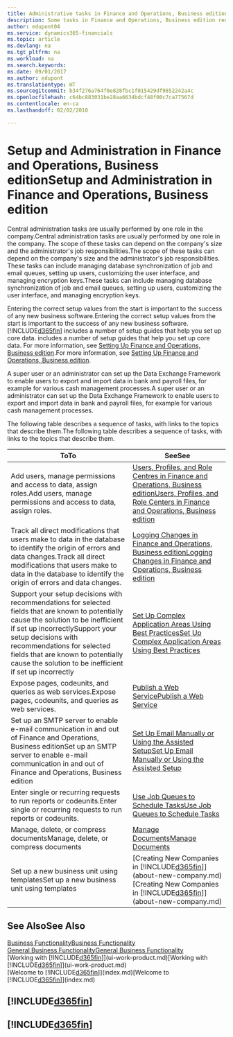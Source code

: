```yaml
---
title: Administrative tasks in Finance and Operations, Business edition | Microsoft Docs
description: Some tasks in Finance and Operations, Business edition requires central administration and setup. See what they are and learn what to do.
author: edupont04
ms.service: dynamics365-financials
ms.topic: article
ms.devlang: na
ms.tgt_pltfrm: na
ms.workload: na
ms.search.keywords: 
ms.date: 09/01/2017
ms.author: edupont
ms.translationtype: HT
ms.sourcegitcommit: b34f276a764f0e828fbc1f015429df9852242a4c
ms.openlocfilehash: c64bc883031be28aa6634bdcf48f00c7ca77567d
ms.contentlocale: en-ca
ms.lasthandoff: 02/02/2018

---
```

# <a name="setup-and-administration-in-finance-and-operations-business-edition"></a><span data-ttu-id="5f23c-104">Setup and Administration in Finance and Operations, Business edition</span><span class="sxs-lookup"><span data-stu-id="5f23c-104">Setup and Administration in Finance and Operations, Business edition</span></span>
<span data-ttu-id="5f23c-105">Central administration tasks are usually performed by one role in the company.</span><span class="sxs-lookup"><span data-stu-id="5f23c-105">Central administration tasks are usually performed by one role in the company.</span></span> <span data-ttu-id="5f23c-106">The scope of these tasks can depend on the company's size and the administrator's job responsibilities.</span><span class="sxs-lookup"><span data-stu-id="5f23c-106">The scope of these tasks can depend on the company's size and the administrator's job responsibilities.</span></span> <span data-ttu-id="5f23c-107">These tasks can include managing database synchronization of job and email queues, setting up users, customizing the user interface, and managing encryption keys.</span><span class="sxs-lookup"><span data-stu-id="5f23c-107">These tasks can include managing database synchronization of job and email queues, setting up users, customizing the user interface, and managing encryption keys.</span></span>  

<span data-ttu-id="5f23c-108">Entering the correct setup values from the start is important to the success of any new business software.</span><span class="sxs-lookup"><span data-stu-id="5f23c-108">Entering the correct setup values from the start is important to the success of any new business software.</span></span> [!INCLUDE[d365fin](includes/d365fin_md.md)]<span data-ttu-id="5f23c-109"> includes a number of setup guides that help you set up core data.</span><span class="sxs-lookup"><span data-stu-id="5f23c-109"> includes a number of setup guides that help you set up core data.</span></span> <span data-ttu-id="5f23c-110">For more information, see [Setting Up Finance and Operations, Business edition](setup.md).</span><span class="sxs-lookup"><span data-stu-id="5f23c-110">For more information, see [Setting Up Finance and Operations, Business edition](setup.md).</span></span>

<!--Whether you use [!INCLUDE[rim](../../includes/rim_md.md)] to implement setup values or you manually enter them in the new company, you can support your setup decisions with some general recommendations for selected setup fields that are known to potentially cause the solution to be inefficient if defined incorrectly.-->  

<span data-ttu-id="5f23c-111">A super user or an administrator can set up the Data Exchange Framework to enable users to export and import data in bank and payroll files, for example for various cash management processes.</span><span class="sxs-lookup"><span data-stu-id="5f23c-111">A super user or an administrator can set up the Data Exchange Framework to enable users to export and import data in bank and payroll files, for example for various cash management processes.</span></span>  

<span data-ttu-id="5f23c-112">The following table describes a sequence of tasks, with links to the topics that describe them.</span><span class="sxs-lookup"><span data-stu-id="5f23c-112">The following table describes a sequence of tasks, with links to the topics that describe them.</span></span>   

|<span data-ttu-id="5f23c-113">**To**</span><span class="sxs-lookup"><span data-stu-id="5f23c-113">**To**</span></span>|<span data-ttu-id="5f23c-114">**See**</span><span class="sxs-lookup"><span data-stu-id="5f23c-114">**See**</span></span>|  
|------------|-------------|  
|<span data-ttu-id="5f23c-115">Add users, manage permissions and access to data, assign roles.</span><span class="sxs-lookup"><span data-stu-id="5f23c-115">Add users, manage permissions and access to data, assign roles.</span></span>|[<span data-ttu-id="5f23c-116">Users, Profiles, and Role Centres in Finance and Operations, Business edition</span><span class="sxs-lookup"><span data-stu-id="5f23c-116">Users, Profiles, and Role Centers in Finance and Operations, Business edition</span></span>](admin-users-profiles-roles.md)|  
|<span data-ttu-id="5f23c-117">Track all direct modifications that users make to data in the database to identify the origin of errors and data changes.</span><span class="sxs-lookup"><span data-stu-id="5f23c-117">Track all direct modifications that users make to data in the database to identify the origin of errors and data changes.</span></span>|[<span data-ttu-id="5f23c-118">Logging Changes in Finance and Operations, Business edition</span><span class="sxs-lookup"><span data-stu-id="5f23c-118">Logging Changes in Finance and Operations, Business edition</span></span>](across-log-changes.md)|  
|<span data-ttu-id="5f23c-119">Support your setup decisions with recommendations for selected fields that are known to potentially cause the solution to be inefficient if set up incorrectly</span><span class="sxs-lookup"><span data-stu-id="5f23c-119">Support your setup decisions with recommendations for selected fields that are known to potentially cause the solution to be inefficient if set up incorrectly</span></span>|[<span data-ttu-id="5f23c-120">Set Up Complex Application Areas Using Best Practices</span><span class="sxs-lookup"><span data-stu-id="5f23c-120">Set Up Complex Application Areas Using Best Practices</span></span>](set-up-complex-application-areas-using-best-practices.md)|  
|<span data-ttu-id="5f23c-121">Expose pages, codeunits, and queries as web services.</span><span class="sxs-lookup"><span data-stu-id="5f23c-121">Expose pages, codeunits, and queries as web services.</span></span>|[<span data-ttu-id="5f23c-122">Publish a Web Service</span><span class="sxs-lookup"><span data-stu-id="5f23c-122">Publish a Web Service</span></span>](across-how-publish-web-service.md)|  
|<span data-ttu-id="5f23c-123">Set up an SMTP server to enable e-mail communication in and out of Finance and Operations, Business edition</span><span class="sxs-lookup"><span data-stu-id="5f23c-123">Set up an SMTP server to enable e-mail communication in and out of Finance and Operations, Business edition</span></span>| [<span data-ttu-id="5f23c-124">Set Up Email Manually or Using the Assisted Setup</span><span class="sxs-lookup"><span data-stu-id="5f23c-124">Set Up Email Manually or Using the Assisted Setup</span></span>](madeira-how-setup-email.md)|  
|<span data-ttu-id="5f23c-125">Enter single or recurring requests to run reports or codeunits.</span><span class="sxs-lookup"><span data-stu-id="5f23c-125">Enter single or recurring requests to run reports or codeunits.</span></span>|[<span data-ttu-id="5f23c-126">Use Job Queues to Schedule Tasks</span><span class="sxs-lookup"><span data-stu-id="5f23c-126">Use Job Queues to Schedule Tasks</span></span>](admin-job-queues-schedule-tasks.md)|  
|<span data-ttu-id="5f23c-127">Manage, delete, or compress documents</span><span class="sxs-lookup"><span data-stu-id="5f23c-127">Manage, delete, or compress documents</span></span>|[<span data-ttu-id="5f23c-128">Manage Documents</span><span class="sxs-lookup"><span data-stu-id="5f23c-128">Manage Documents</span></span>](admin-manage-documents.md)|  
|<span data-ttu-id="5f23c-129">Set up a new business unit using templates</span><span class="sxs-lookup"><span data-stu-id="5f23c-129">Set up a new business unit using templates</span></span>|<span data-ttu-id="5f23c-130">[Creating New Companies in [!INCLUDE[d365fin](includes/d365fin_md.md)]](about-new-company.md)</span><span class="sxs-lookup"><span data-stu-id="5f23c-130">[Creating New Companies in [!INCLUDE[d365fin](includes/d365fin_md.md)]](about-new-company.md)</span></span>|  

## <a name="see-also"></a><span data-ttu-id="5f23c-131">See Also</span><span class="sxs-lookup"><span data-stu-id="5f23c-131">See Also</span></span>
[<span data-ttu-id="5f23c-132">Business Functionality</span><span class="sxs-lookup"><span data-stu-id="5f23c-132">Business Functionality</span></span>](madeira-business-functionality.md)  
[<span data-ttu-id="5f23c-133">General Business Functionality</span><span class="sxs-lookup"><span data-stu-id="5f23c-133">General Business Functionality</span></span>](ui-across-business-areas.md)  
<span data-ttu-id="5f23c-134">[Working with [!INCLUDE[d365fin](includes/d365fin_md.md)]](ui-work-product.md)</span><span class="sxs-lookup"><span data-stu-id="5f23c-134">[Working with [!INCLUDE[d365fin](includes/d365fin_md.md)]](ui-work-product.md)</span></span>  
<span data-ttu-id="5f23c-135">[Welcome to [!INCLUDE[d365fin](includes/d365fin_md.md)]](index.md)</span><span class="sxs-lookup"><span data-stu-id="5f23c-135">[Welcome to [!INCLUDE[d365fin](includes/d365fin_md.md)]](index.md)</span></span>  

## [!INCLUDE[d365fin](includes/free_trial_md.md)]  
## [!INCLUDE[d365fin](includes/training_link_md.md)]

